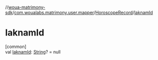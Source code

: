 //[woua-matrimony-sdk](../../../index.md)/[com.woualabs.matrimony.user.mapper](../index.md)/[HoroscopeRecord](index.md)/[laknamId](laknam-id.md)

# laknamId

[common]\
val [laknamId](laknam-id.md): [String](https://kotlinlang.org/api/latest/jvm/stdlib/kotlin/-string/index.html)? = null
